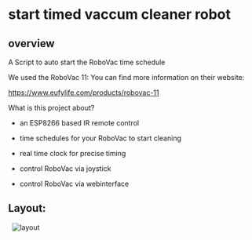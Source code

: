 # start timed vaccum cleaner robot

## overview
A Script to auto start the RoboVac time schedule

We used the RoboVac 11:
You can find more information on their website:

https://www.eufylife.com/products/robovac-11

What is this project about?
  - an ESP8266 based IR remote control 
  - time schedules for your RoboVac to start cleaning
  - real time clock for precise timing
  
  - control RoboVac via joystick
  - control RoboVac via webinterface
  
## Layout:
  
![layout](https://github.com/3DMech/start_timed_vacuum_cleaner_robot/blob/master/Media/Pictures/Circuit_diagram.png)
